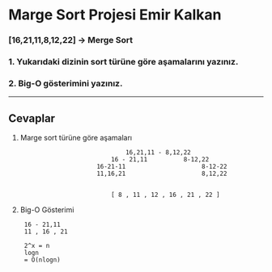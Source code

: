 # Marge Sort Projesi Emir Kalkan

### [16,21,11,8,12,22] -> Merge Sort
### 1. Yukarıdaki dizinin sort türüne göre aşamalarını yazınız.
### 2. Big-O gösterimini yazınız.

---

## Cevaplar

1. Marge sort türüne göre aşamaları

                                    16,21,11 - 8,12,22
                                16 - 21,11          8-12,22
                            16-21-11                     8-12-22
                            11,16,21                     8,12,22
                            

                                [ 8 , 11 , 12 , 16 , 21 , 22 ]

2. Big-O Gösterimi
        
        16 - 21,11
        11 , 16 , 21 

        2^x = n
        logn
        = O(nlogn)


